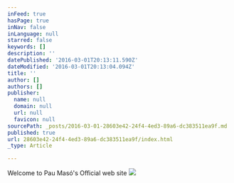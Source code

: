 ```yaml
---
inFeed: true
hasPage: true
inNav: false
inLanguage: null
starred: false
keywords: []
description: ''
datePublished: '2016-03-01T20:13:11.590Z'
dateModified: '2016-03-01T20:13:04.094Z'
title: ''
author: []
authors: []
publisher:
  name: null
  domain: null
  url: null
  favicon: null
sourcePath: _posts/2016-03-01-28603e42-24f4-4ed3-89a6-dc383511ea9f.md
published: true
url: 28603e42-24f4-4ed3-89a6-dc383511ea9f/index.html
_type: Article

---
```

Welcome to Pau Masó's Official web site
![](https://the-grid-user-content.s3-us-west-2.amazonaws.com/e66056d3-faff-4285-b0b8-22157d044dc7.jpg)